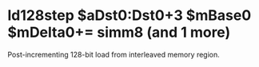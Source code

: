 # ld128step $aDst0:Dst0+3 $mBase0 $mDelta0+= simm8 (and 1 more)

Post-incrementing 128-bit load from interleaved memory region.
